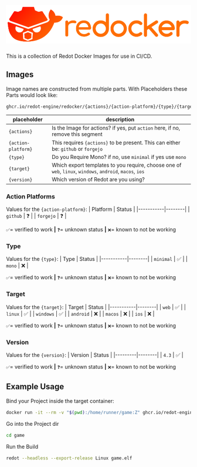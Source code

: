 # ![Redocker](./logo.svg)

This is a collection of Redot Docker Images for use in CI/CD.

## Images

Image names are constructed from multiple parts.
With Placeholders these Parts would look like:

```sh
ghcr.io/redot-engine/redocker/{actions}/{action-platform}/{type}/{target}-{version}:latest
```

| placeholder         | description                                                                                               |
| ------------------- | --------------------------------------------------------------------------------------------------------- |
| `{actions}`         | Is the Image for actions? if yes, put `action` here, if no, remove this segment                           |
| `{action-platform}` | This requires `{actions}` to be present. This can either be: `github` or `forgejo`                        |
| `{type}`            | Do you Require Mono? if no, use `minimal` if yes use `mono`                                               |
| `{target}`          | Which export templates to you require, choose one of `web`, `linux`, `windows`, `android`, `macos`, `ios` |
| `{version}`         | Which version of Redot are you using?                                                                     |

### Action Platforms

Values for the `{action-platform}`:
| Platform | Status |
|-----------|--------|
| `github` | ❓ |
| `forgejo` | ❓ |

`✅`= verified to work **|** `❓`= unknown status **|** `❌`= known to not be working

### Type

Values for the `{type}`:
| Type | Status |
|-----------|--------|
| `minimal` | ✅ |
| `mono` | ❌ |

`✅`= verified to work **|** `❓`= unknown status **|** `❌`= known to not be working

### Target

Values for the `{target}`:
| Target | Status |
|-----------|--------|
| `web` | ✅ |
| `linux` | ✅ |
| `windows` | ✅ |
| `android` | ❌ |
| `macos` | ❌ |
| `ios` | ❌ |

`✅`= verified to work **|** `❓`= unknown status **|** `❌`= known to not be working

### Version

Values for the `{version}`:
| Version | Status |
|---------|--------|
| `4.3` | ✅ |

`✅`= verified to work **|** `❓`= unknown status **|** `❌`= known to not be working

## Example Usage

Bind your Project inside the target container:

```sh
docker run -it --rm -v "$(pwd):/home/runner/game:Z" ghcr.io/redot-engine/redocker/minimal/linux-4.3:latest sh
```

Go into the Project dir

```sh
cd game
```

Run the Build

```sh
redot --headless --export-release Linux game.elf
```
